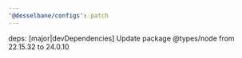 ```yaml
---
'@desselbane/configs': patch
---
```


deps: [major|devDependencies] Update package @types/node from 22.15.32 to 24.0.10
